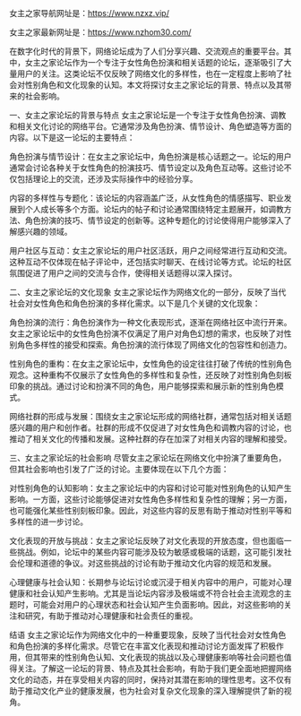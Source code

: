 
女主之家导航网址是：https://www.nzxz.vip/

女主之家最新网址是：https://www.nzhom30.com/

在数字化时代的背景下，网络论坛成为了人们分享兴趣、交流观点的重要平台。其中，女主之家论坛作为一个专注于女性角色扮演和相关话题的论坛，逐渐吸引了大量用户的关注。这类论坛不仅反映了网络文化的多样性，也在一定程度上影响了社会对性别角色和文化现象的认知。本文将探讨女主之家论坛的背景、特点以及其带来的社会影响。

一、女主之家论坛的背景与特点
女主之家论坛是一个专注于女性角色扮演、调教和相关文化讨论的网络平台。它通常涉及角色扮演、情节设计、角色塑造等方面的内容。以下是这一论坛的主要特点：

角色扮演与情节设计：在女主之家论坛中，角色扮演是核心话题之一。论坛的用户通常会讨论各种关于女性角色的扮演技巧、情节设定以及角色互动等。这些讨论不仅包括理论上的交流，还涉及实际操作中的经验分享。

内容的多样性与专题化：该论坛的内容涵盖广泛，从女性角色的情感描写、职业发展到个人成长等多个方面。论坛内的帖子和讨论通常围绕特定主题展开，如调教方法、角色扮演的技巧、情节设定的创新等。这种专题化的讨论使得用户能够深入了解感兴趣的领域。

用户社区与互动：女主之家论坛的用户社区活跃，用户之间经常进行互动和交流。这种互动不仅体现在帖子评论中，还包括实时聊天、在线讨论等方式。论坛的社区氛围促进了用户之间的交流与合作，使得相关话题得以深入探讨。

二、女主之家论坛的文化现象
女主之家论坛作为网络文化的一部分，反映了当代社会对女性角色和角色扮演的多样化需求。以下是几个关键的文化现象：

角色扮演的流行：角色扮演作为一种文化表现形式，逐渐在网络社区中流行开来。女主之家论坛中的女性角色扮演不仅满足了用户对角色幻想的需求，也反映了对性别角色多样性的接受和探索。角色扮演的流行体现了网络文化的包容性和创造力。

性别角色的重构：在女主之家论坛中，女性角色的设定往往打破了传统的性别角色观念。这种重构不仅展示了女性角色的多样性和复杂性，还反映了对性别角色刻板印象的挑战。通过讨论和扮演不同的角色，用户能够探索和展示新的性别角色模式。

网络社群的形成与发展：围绕女主之家论坛形成的网络社群，通常包括对相关话题感兴趣的用户和创作者。社群的形成不仅促进了对女性角色和调教内容的讨论，也推动了相关文化的传播和发展。这种社群的存在加深了对相关内容的理解和接受。

三、女主之家论坛的社会影响
尽管女主之家论坛在网络文化中扮演了重要角色，但其社会影响也引发了广泛的讨论。主要体现在以下几个方面：

对性别角色的认知影响：女主之家论坛中的内容和讨论可能对性别角色的认知产生影响。一方面，这些讨论能够促进对女性角色多样性和复杂性的理解；另一方面，也可能强化某些性别刻板印象。因此，对这些内容的反思有助于推动对性别平等和多样性的进一步讨论。

文化表现的开放与挑战：女主之家论坛反映了对文化表现的开放态度，但也面临一些挑战。例如，论坛中的某些内容可能涉及较为敏感或极端的话题，这可能引发社会伦理和道德的争议。对这些挑战的讨论有助于推动文化内容的规范和发展。

心理健康与社会认知：长期参与论坛讨论或沉浸于相关内容中的用户，可能对心理健康和社会认知产生影响。尤其是当论坛内容涉及极端或不符合社会主流观念的主题时，可能会对用户的心理状态和社会认知产生负面影响。因此，对这些影响的关注和研究，有助于推动对心理健康和社会责任的重视。

结语
女主之家论坛作为网络文化中的一种重要现象，反映了当代社会对女性角色和角色扮演的多样化需求。尽管它在丰富文化表现和推动讨论方面发挥了积极作用，但其带来的性别角色认知、文化表现的挑战以及心理健康影响等社会问题也值得关注。了解这一论坛的背景、特点及其社会影响，有助于我们更全面地把握网络文化的动态，并在享受相关内容的同时，保持对其潜在影响的理性思考。这不仅有助于推动文化产业的健康发展，也为社会对复杂文化现象的深入理解提供了新的视角。



